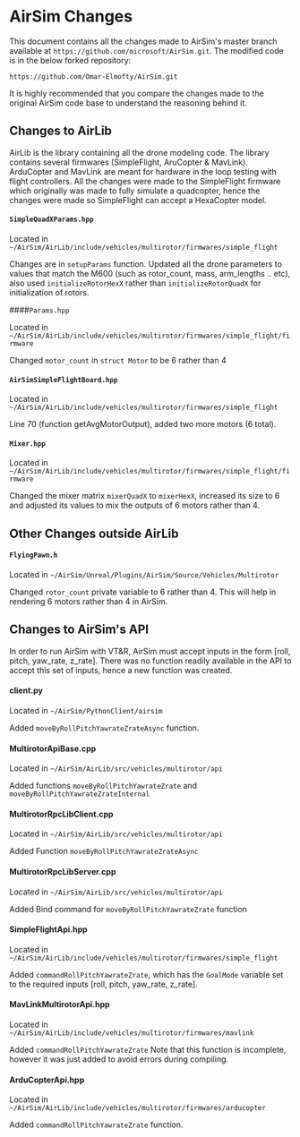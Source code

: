 
# AirSim Changes

This document contains all the changes made to AirSim's master branch available at `https://github.com/microsoft/AirSim.git`.
The modified code is in the below forked repository:

```
https://github.com/Omar-Elmofty/AirSim.git
```

It is highly recommended that you compare the changes made to the original AirSim code base to understand the reasoning behind it. 

## Changes to AirLib

AirLib is the library containing all the drone modeling code. The library contains several firmwares (SimpleFlight, AruCopter & MavLink). ArduCopter and MavLink are meant for hardware in the loop testing with flight controllers. All the changes were made to the SimpleFlight firmware which originally was made to fully simulate a quadcopter, hence the changes were made so SimpleFlight can accept a HexaCopter model.


#### `SimpleQuadXParams.hpp` 

Located in `~/AirSim/AirLib/include/vehicles/multirotor/firmwares/simple_flight`


Changes are in `setupParams` function. Updated all the drone parameters to values that match the M600 (such as rotor_count, mass, arm_lengths .. etc), also used `initializeRotorHexX` rather than `initializeRotorQuadX` for initialization of rotors.


####`Params.hpp` 

Located in `~/AirSim/AirLib/include/vehicles/multirotor/firmwares/simple_flight/firmware`

Changed `motor_count`  in `struct Motor` to be 6 rather than 4


#### `AirSimSimpleFlightBoard.hpp`

Located in `~/AirSim/AirLib/include/vehicles/multirotor/firmwares/simple_flight`

Line 70 (function getAvgMotorOutput), added two more motors (6 total).


#### `Mixer.hpp` 

Located in `~/AirSim/AirLib/include/vehicles/multirotor/firmwares/simple_flight/firmware`

Changed the mixer matrix `mixerQuadX` to `mixerHexX`, increased its size to 6 and adjusted its values to mix the outputs of 6 motors rather than 4.

## Other Changes outside AirLib

#### `FlyingPawn.h`

Located in `~/AirSim/Unreal/Plugins/AirSim/Source/Vehicles/Multirotor`

Changed `rotor_count` private variable to 6 rather than 4. This will help in rendering 6 motors rather than 4 in AirSim.


## Changes to AirSim's API

In order to run AirSim with VT&R, AirSim must accept inputs in the form [roll, pitch, yaw_rate, z_rate]. There was no function readily available in the API to accept this set of inputs, hence a new function was created.


#### client.py

Located in `~/AirSim/PythonClient/airsim`

Added `moveByRollPitchYawrateZrateAsync` function. 

#### MultirotorApiBase.cpp

Located in `~/AirSim/AirLib/src/vehicles/multirotor/api`

Added functions `moveByRollPitchYawrateZrate` and `moveByRollPitchYawrateZrateInternal`

#### MultirotorRpcLibClient.cpp

Located in `~/AirSim/AirLib/src/vehicles/multirotor/api`

Added Function `moveByRollPitchYawrateZrateAsync`

#### MultirotorRpcLibServer.cpp

Located in `~/AirSim/AirLib/src/vehicles/multirotor/api`

Added Bind command for `moveByRollPitchYawrateZrate` function

#### SimpleFlightApi.hpp

Located in `~/AirSim/AirLib/include/vehicles/multirotor/firmwares/simple_flight`

Added `commandRollPitchYawrateZrate`, which has the `GoalMode` variable set to the required inputs [roll, pitch, yaw_rate, z_rate].

#### MavLinkMultirotorApi.hpp

Located in `~/AirSim/AirLib/include/vehicles/multirotor/firmwares/mavlink`

Added `commandRollPitchYawrateZrate` Note that this function is incomplete, however it was just added to avoid errors during compiling.

#### ArduCopterApi.hpp

Located in `~/AirSim/AirLib/include/vehicles/multirotor/firmwares/arducopter` 

Added `commandRollPitchYawrateZrate` function. 

